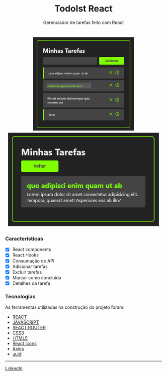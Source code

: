 <h1 align="center">TodoIst React</h1>

<p align="center">Gerenciador de tarefas feito com React</p>
<h1 align="center">
  <img alt="TodoIst" title="TodoIst" src="./src/todoist1.png" height="300" />
  <img alt="TodoIst" title="TodoIst2" src="./src/todoist2.png" height="300" />
</h1>

### Características

- [x] React components
- [x] React Hooks
- [x] Consumação de API
- [x] Adicionar tarefas
- [x] Excluir tarefas
- [x] Marcar como concluída
- [x] Detalhes da tarefa

### Tecnologias

As ferramentas utilizadas na construção do projeto foram:

- [REACT](https://pt-br.reactjs.org/)
- [JAVASCRIPT](https://www.javascript.com/)
- [REACT ROUTER](https://reactrouter.com/en/main)
- [CSS3](https://developer.mozilla.org/pt-BR/docs/Web/CSS)
- [HTML5](https://developer.mozilla.org/pt-BR/docs/Web/HTML)
- [React Icons](https://react-icons.github.io/react-icons/)
- [Axios](https://axios-http.com/ptbr/docs/intro)
- [uuid](https://www.uuidgenerator.net/)

---

[LinkedIn](https://www.linkedin.com/in/felipegois/)
